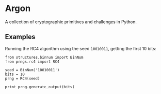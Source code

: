 # Argon

A collection of cryptographic primitives and challenges in Python.

## Examples

Running the RC4 algorithm using the seed `10010011`, getting the first 10 bits:

```
from structures.binnum import BinNum
from prngs.rc4 import RC4

seed = BinNum('10010011')
bits = 10
prng = RC4(seed)

print prng.generate_output(bits)
```
